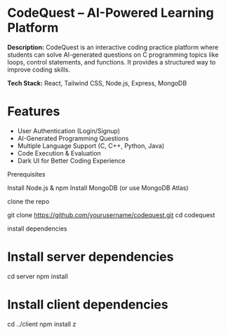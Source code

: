<h1>CodeQuest – AI-Powered Learning Platform</h1>

<p><b>Description:</b> CodeQuest is an interactive coding practice platform where students can solve AI-generated questions on C programming topics like loops, control statements, and functions. It provides a structured way to improve coding skills.</p>

</p><b>Tech Stack:</b> React, Tailwind CSS, Node.js, Express, MongoDB</p>


<h1>Features</h1>

<ul>
<li>User Authentication (Login/Signup)</li>
<li>AI-Generated Programming Questions</li>
<li>Multiple Language Support (C, C++, Python, Java)</li>
<li>Code Execution & Evaluation</li>
<li>Dark UI for Better Coding Experience</li>
</ul>

Prerequisites

Install Node.js & npm
Install MongoDB (or use MongoDB Atlas)



clone the repo

git clone https://github.com/yourusername/codequest.git
cd codequest


install dependencies

# Install server dependencies
cd server
npm install

# Install client dependencies
cd ../client
npm install
z
